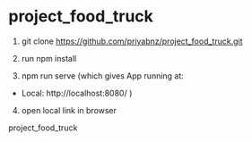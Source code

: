 # project_food_truck


1) git clone https://github.com/priyabnz/project_food_truck.git

2) run npm install

3) npm run serve (which gives
  App running at:
  - Local:   http://localhost:8080/ 
)

4) open local link in browser



project_food_truck
